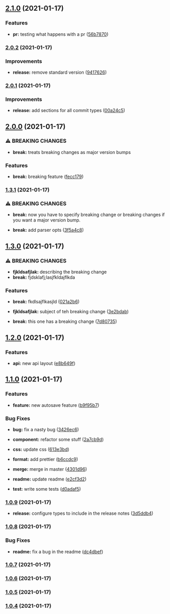 ## [2.1.0](https://github.com/bradgarropy/test-conventional-commits/compare/v2.0.2...v2.1.0) (2021-01-17)


### Features

* **pr:** testing what happens with a pr ([56b7870](https://github.com/bradgarropy/test-conventional-commits/commit/56b78709270f8bb0acce9df97fc68bc3ffaf4067))

### [2.0.2](https://github.com/bradgarropy/test-conventional-commits/compare/v2.0.1...v2.0.2) (2021-01-17)


### Improvements

* **release:** remove standard version ([9417626](https://github.com/bradgarropy/test-conventional-commits/commit/9417626335f6da42fb7e02d2161b39d4c2e9bf1b))

### [2.0.1](https://github.com/bradgarropy/test-conventional-commits/compare/v2.0.0...v2.0.1) (2021-01-17)


### Improvements

* **release:** add sections for all commit types ([00a24c5](https://github.com/bradgarropy/test-conventional-commits/commit/00a24c521421e0bf0955f36baa6ed538d5054e5b))

## [2.0.0](https://github.com/bradgarropy/test-conventional-commits/compare/v1.3.1...v2.0.0) (2021-01-17)


### ⚠ BREAKING CHANGES

* **break:** treats breaking changes as major version bumps

### Features

* **break:** breaking feature ([fecc179](https://github.com/bradgarropy/test-conventional-commits/commit/fecc1793f55a5b5b02ec2ba014433ba0c92f4531))

### [1.3.1](https://github.com/bradgarropy/test-conventional-commits/compare/v1.3.0...v1.3.1) (2021-01-17)


### ⚠ BREAKING CHANGES

* **break:** now you have to specify breaking change or breaking changes if you want a major
version bump.

* **break:** add parser opts ([3f5a4c8](https://github.com/bradgarropy/test-conventional-commits/commit/3f5a4c8593e48db34c66e7ee533a012fe8282567))

## [1.3.0](https://github.com/bradgarropy/test-conventional-commits/compare/v1.2.0...v1.3.0) (2021-01-17)


### ⚠ BREAKING CHANGES

* **fjkldsafjlak:** describing the breaking change
* **break:** fjdsklafj;lasjfkldajflkda

### Features

* **break:** fkdlsajflkasjld ([021a2b6](https://github.com/bradgarropy/test-conventional-commits/commit/021a2b6d02bf02333324e8a1ce2cb56ac397b606))
* **fjkldsafjlak:** subject of teh breaking change ([3e2bdab](https://github.com/bradgarropy/test-conventional-commits/commit/3e2bdab919dd66c2ef0092d869bbdbbbf61a5bc6))


* **break:** this one has a breaking change ([7d80735](https://github.com/bradgarropy/test-conventional-commits/commit/7d80735e49d1c2cbaf9d57a520465128d3a76fce))

## [1.2.0](https://github.com/bradgarropy/test-conventional-commits/compare/v1.1.0...v1.2.0) (2021-01-17)


### Features

* **api:** new api layout ([e8b649f](https://github.com/bradgarropy/test-conventional-commits/commit/e8b649f64ccc8e05553671ea19f01c5868fe63cd))

## [1.1.0](https://github.com/bradgarropy/test-conventional-commits/compare/v1.0.9...v1.1.0) (2021-01-17)


### Features

* **feature:** new autosave feature ([b9f95b7](https://github.com/bradgarropy/test-conventional-commits/commit/b9f95b7021dda756ad20513a4931ae351634aa67))


### Bug Fixes

* **bug:** fix a nasty bug ([3426ec6](https://github.com/bradgarropy/test-conventional-commits/commit/3426ec6c3d57a6f96fefdb844acaecb3be778ec0))


* **component:** refactor some stuff ([2a7cb9d](https://github.com/bradgarropy/test-conventional-commits/commit/2a7cb9da7bbaa5e43aae50e63c8b521a0e0f8e58))
* **css:** update css ([613e3bd](https://github.com/bradgarropy/test-conventional-commits/commit/613e3bdc3400a0141abbf4ad05cab2440929d5f8))
* **format:** add prettier ([b6ccdc9](https://github.com/bradgarropy/test-conventional-commits/commit/b6ccdc97c3b6b43d49a6c302569fd938cadc09e9))
* **merge:** merge in master ([4301d96](https://github.com/bradgarropy/test-conventional-commits/commit/4301d965484deffcb4d33b6f07578167fd6d99b1))
* **readme:** update readme ([e2cf3d2](https://github.com/bradgarropy/test-conventional-commits/commit/e2cf3d29fbe851363477068c0dcabdf2e7aa5e1a))
* **test:** write some tests ([d0adaf5](https://github.com/bradgarropy/test-conventional-commits/commit/d0adaf50900daeb20dcba967334b4537c6643887))

### [1.0.9](https://github.com/bradgarropy/test-conventional-commits/compare/v1.0.8...v1.0.9) (2021-01-17)


* **release:** configure types to include in the release notes ([3d5ddb4](https://github.com/bradgarropy/test-conventional-commits/commit/3d5ddb4e7f49b331028bef80237d14248d429525))

### [1.0.8](https://github.com/bradgarropy/test-conventional-commits/compare/v1.0.7...v1.0.8) (2021-01-17)

### Bug Fixes

-   **readme:** fix a bug in the readme ([dc4dbef](https://github.com/bradgarropy/test-conventional-commits/commit/dc4dbef8efffaae8b61b915a1b2b00b3842f0fae))

### [1.0.7](https://github.com/bradgarropy/test-conventional-commits/compare/v1.0.6...v1.0.7) (2021-01-17)

### [1.0.6](https://github.com/bradgarropy/test-conventional-commits/compare/v1.0.5...v1.0.6) (2021-01-17)

### [1.0.5](https://github.com/bradgarropy/test-conventional-commits/compare/v1.0.4...v1.0.5) (2021-01-17)

### [1.0.4](https://github.com/bradgarropy/test-conventional-commits/compare/v1.0.3...v1.0.4) (2021-01-17)
